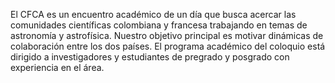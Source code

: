 El CFCA es un encuentro académico de un día que busca acercar las comunidades científicas colombiana y francesa trabajando en temas de astronomía y astrofísica. Nuestro objetivo principal es motivar dinámicas de colaboración entre los dos países. El programa académico del coloquio está dirigido a investigadores y estudiantes de pregrado y posgrado con experiencia en el área.
